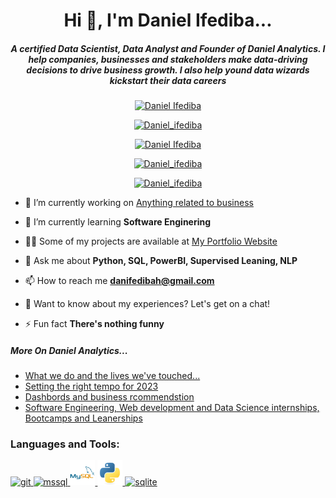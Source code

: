 <h1 align="center">Hi 👋, I'm Daniel Ifediba...</h1>
<h5 align="center">A certified Data Scientist, Data Analyst and Founder of Daniel Analytics. I help companies, businesses and stakeholders make data-driving decisions to drive business growth. I also help yound data wizards kickstart their data careers</h5>

<p align="center"> <a href="https://www.linkedin.com/in/daniel-ifediba/"><img src="https://img.shields.io/badge/-Connect With Daniel%20Ifediba-blue?logo=linkedin&style=for-the-badge" alt="Daniel Ifediba" /></a>
<p align="center"> <a href="https://twitter.com/Daniel_ifediba" target="blank"><img src="https://img.shields.io/badge/-Follow Daniel_ifediba-white?logo=twitter&style=for-the-badge" alt="Daniel_ifediba" /></a> </p>
<p align="center"> <a href="https://www.instagram.com/in/daniel.analytics/"><img src="https://img.shields.io/badge/-Follow Daniel%20Analytics-white?logo=instagram&style=for-the-badge" alt="Daniel Ifediba" /></a>
  <p align="center"> <a href="https://www.youtube.com/channel/UCxzUAVnOr2F3emHy2SxwTGg" target="blank"><img src="https://img.shields.io/badge/-Susbcribe To  Daniel%20Analytics-red?logo=youtube&style=for-the-badge" alt="Daniel_ifediba" /></a> </p>
<p align="center"> <a href="https://linktr.ee/daniel_ifediba" target="blank"><img src="https://img.shields.io/badge/-More About Daniel%20fediba-white?logo=linktree&style=for-the-badge" alt="Daniel_ifediba" /></a> </p>



- 🔭 I’m currently working on [Anything related to business](https://daniel-datasci.github.io/dandiba2.github.io/index.html)

- 🌱 I’m currently learning **Software Enginering**

- 👨‍💻 Some of my projects are available at [My Portfolio Website](https://daniel-datasci.github.io/dandiba2.github.io/index.html)

- 💬 Ask me about **Python, SQL, PowerBI, Supervised Leaning, NLP**

- 📫 How to reach me **danifedibah@gmail.com**

- 📄 Want to know about my experiences? Let's get on a chat!

- ⚡ Fun fact **There's nothing funny**

##### More On Daniel Analytics...
<!-- BLOG-POST-LIST:START -->
- [What we do and the lives we've touched...](https://daniel-datasci.github.io/dandiba2.github.io/generic.html)
- [Setting the right tempo for 2023](https://youtu.be/04e3GXCtekQ)
- [Dashbords and business rcommendstion](https://youtu.be/95qzg9bvXio)
- [Software Engineering, Web development and Data Science internships, Bootcamps and Leanerships](https://medium.com/@mpofukusanele/software-engineering-web-development-and-data-science-internships-bootcamps-and-leanerships-d4bb8e5a2d05?source=rss-50b9edea1004------2)
<!-- BLOG-POST-LIST:END -->


<h3 align="left">Languages and Tools:</h3>
<p align="left"> <a href="https://git-scm.com/" target="_blank" rel="noreferrer"> <img src="https://www.vectorlogo.zone/logos/git-scm/git-scm-icon.svg" alt="git" width="40" height="40"/> </a> <a href="https://www.microsoft.com/en-us/sql-server" target="_blank" rel="noreferrer"> <img src="https://www.svgrepo.com/show/303229/microsoft-sql-server-logo.svg" alt="mssql" width="40" height="40"/> </a> <a href="https://www.mysql.com/" target="_blank" rel="noreferrer"> <img src="https://raw.githubusercontent.com/devicons/devicon/master/icons/mysql/mysql-original-wordmark.svg" alt="mysql" width="40" height="40"/> </a> <a href="https://www.python.org" target="_blank" rel="noreferrer"> <img src="https://raw.githubusercontent.com/devicons/devicon/master/icons/python/python-original.svg" alt="python" width="40" height="40"/> </a> <a href="https://www.sqlite.org/" target="_blank" rel="noreferrer"> <img src="https://www.vectorlogo.zone/logos/sqlite/sqlite-icon.svg" alt="sqlite" width="40" height="40"/> </a> </p>
